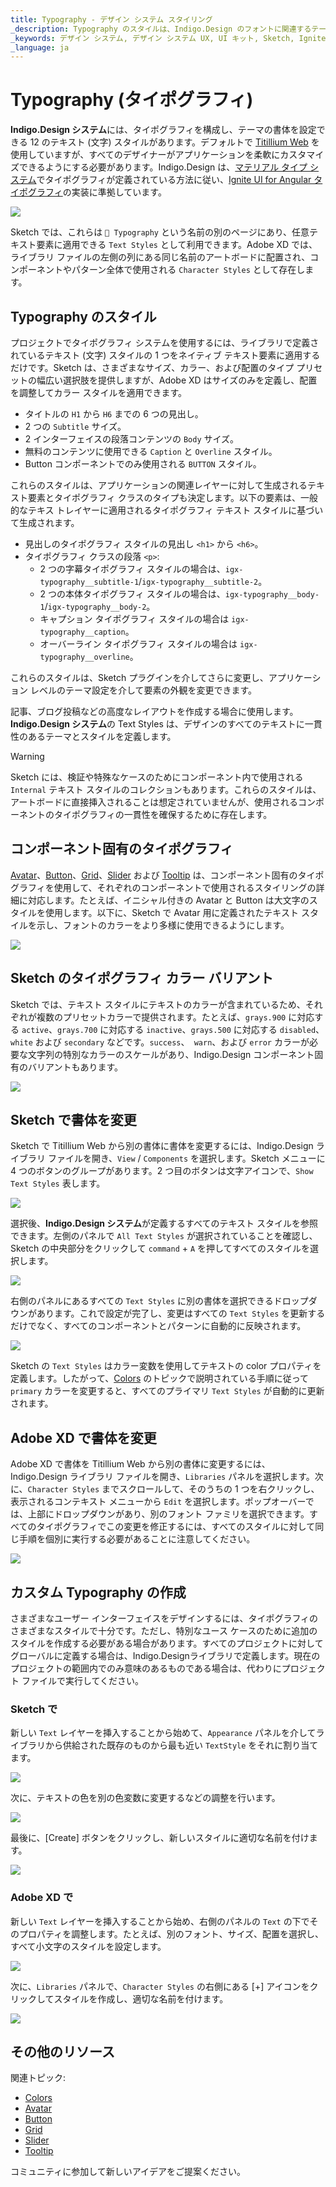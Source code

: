 ```yaml
---
title: Typography - デザイン システム スタイリング
_description: Typography のスタイルは、Indigo.Design のフォントに関連するテーマ属性を設定できます。
_keywords: デザイン システム, デザイン システム UX, UI キット, Sketch, Ignite UI for Angular, Sketch to Angular, Angular, Angular デザイン システム, Sketch からコードをエクスポート, Angular 用のデザイン キット, Sketch HTML, Sketch to HTML, Sketch UI キット
_language: ja
---
```


# Typography (タイポグラフィ)

**Indigo.Design システム**には、タイポグラフィを構成し、テーマの書体を設定できる 12 のテキスト (文字) スタイルがあります。デフォルトで [Titillium Web](https://fonts.google.com/specimen/Titillium+Web) を使用していますが、すべてのデザイナーがアプリケーションを柔軟にカスタマイズできるようにする必要があります。Indigo.Design は、[マテリアル タイプ システム](https://material.io/design/typography/the-type-system.html#type-scale)でタイポグラフィが定義されている方法に従い、[Ignite UI for Angular タイポグラフィ](https://jp.infragistics.com/products/ignite-ui-angular/angular/components/themes/typography)の実装に準拠しています。

<img class="responsive-img" src="../images/typography_default.png" srcset="../images/typography_default@2x.png 2x" />

Sketch では、これらは `🎨 Typography` という名前の別のページにあり、任意テキスト要素に適用できる `Text Styles` として利用できます。Adobe XD では、ライブラリ ファイルの左側の列にある同じ名前のアートボードに配置され、コンポーネントやパターン全体で使用される `Character Styles` として存在します。

## Typography のスタイル

プロジェクトでタイポグラフィ システムを使用するには、ライブラリで定義されているテキスト (文字) スタイルの 1 つをネイティブ テキスト要素に適用するだけです。Sketch は、さまざまなサイズ、カラー、および配置のタイプ プリセットの幅広い選択肢を提供しますが、Adobe XD はサイズのみを定義し、配置を調整してカラー スタイルを適用できます。

- タイトルの `H1` から `H6` までの 6 つの見出し。
- 2 つの `Subtitle` サイズ。
- 2 インターフェイスの段落コンテンツの `Body` サイズ。
- 無料のコンテンツに使用できる `Caption` と `Overline` スタイル。
- Button コンポーネントでのみ使用される `BUTTON` スタイル。

これらのスタイルは、アプリケーションの関連レイヤーに対して生成されるテキスト要素とタイポグラフィ クラスのタイプも決定します。以下の要素は、一般的なテキス トレイヤーに適用されるタイポグラフィ テキスト スタイルに基づいて生成されます。
- 見出しのタイポグラフィ スタイルの見出し `<h1>` から `<h6>`。
- タイポグラフィ クラスの段落 `<p>`:
  - 2 つの字幕タイポグラフィ スタイルの場合は、`igx-typography__subtitle-1`/`igx-typography__subtitle-2`。
  - 2 つの本体タイポグラフィ スタイルの場合は、`igx-typography__body-1`/`igx-typography__body-2`。
  - キャプション タイポグラフィ スタイルの場合は `igx-typography__caption`。
  - オーバーライン タイポグラフィ スタイルの場合は `igx-typography__overline`。

これらのスタイルは、Sketch プラグインを介してさらに変更し、アプリケーション レベルのテーマ設定を介して要素の外観を変更できます。

記事、ブログ投稿などの高度なレイアウトを作成する場合に使用します。**Indigo.Design システム**の Text Styles は、デザインのすべてのテキストに一貫性のあるテーマとスタイルを定義します。

> [!Warning]
> Sketch には、検証や特殊なケースのためにコンポーネント内で使用される `Internal` テキスト スタイルのコレクションもあります。これらのスタイルは、アートボードに直接挿入されることは想定されていませんが、使用されるコンポーネントのタイポグラフィの一貫性を確保するために存在します。

## コンポーネント固有のタイポグラフィ

[Avatar](../components/avatar.md)、[Button](../components/button.md)、[Grid](../components/grid.md)、[Slider](../components/slider.md) および [Tooltip](../components/tooltip.md) は、コンポーネント固有のタイポグラフィを使用して、それぞれのコンポーネントで使用されるスタイリングの詳細に対応します。たとえば、イニシャル付きの Avatar と Button は大文字のスタイルを使用します。以下に、Sketch で Avatar 用に定義されたテキスト スタイルを示し、フォントのカラーをより多様に使用できるようにします。

<img class="responsive-img" src="../images/typography_colors.png"/>

## Sketch のタイポグラフィ カラー バリアント

Sketch では、テキスト スタイルにテキストのカラーが含まれているため、それぞれが複数のプリセットカラーで提供されます。たとえば、`grays.900` に対応する `active`、`grays.700` に対応する `inactive`、`grays.500` に対応する `disabled`、`white` および `secondary` などです。`success`、` warn`、および `error` カラーが必要な文字列の特別なカラーのスケールがあり、Indigo.Design コンポーネント固有のバリアントもあります。

<img class="responsive-img" src="../images/typography_base_colors.png"/>

## Sketch で書体を変更

Sketch で Titillium Web から別の書体に書体を変更するには、Indigo.Design ライブラリ ファイルを開き、`View` / `Components` を選択します。Sketch メニューに 4 つのボタンのグループがあります。2 つ目のボタンは文字アイコンで、`Show Text Styles` 表します。

<img class="responsive-img" src="../images/text_layers.png" srcset="../images/text_layers@2x.png 2x"/>

選択後、**Indigo.Design システム**が定義するすべてのテキスト スタイルを参照できます。左側のパネルで `All Text Styles` が選択されていることを確認し、Sketch の中央部分をクリックして `command` + `A` を押してすべてのスタイルを選択します。

<img class="responsive-img" src="../images/typography_left.png" srcset="../images/typography_left@2x.png 2x"/>

右側のパネルにあるすべての `Text Styles` に別の書体を選択できるドロップダウンがあります。これで設定が完了し、変更はすべての `Text Styles` を更新するだけでなく、すべてのコンポーネントとパターンに自動的に反映されます。

<img class="responsive-img" src="../images/typography_right.png" srcset="../images/typography_right@2x.png 2x"/>

Sketch の `Text Styles` はカラー変数を使用してテキストの color プロパティを定義します。したがって、[Colors](colors.md) のトピックで説明されている手順に従って `primary` カラーを変更すると、すべてのプライマリ `Text Styles` が自動的に更新されます。

## Adobe XD で書体を変更

Adobe XD で書体を Titillium Web から別の書体に変更するには、Indigo.Design ライブラリ ファイルを開き、`Libraries` パネルを選択します。次に、`Character Styles` までスクロールして、そのうちの 1 つを右クリックし、表示されるコンテキスト メニューから `Edit` を選択します。ポップオーバーでは、上部にドロップダウンがあり、別のフォント ファミリを選択できます。すべてのタイポグラフィでこの変更を修正するには、すべてのスタイルに対して同じ手順を個別に実行する必要があることに注意してください。

<img class="responsive-img" src="../images/text_layers_xd.png" srcset="../images/text_layers_xd@2x.png 2x"/>

## カスタム Typography の作成

さまざまなユーザー インターフェイスをデザインするには、タイポグラフィのさまざまなスタイルで十分です。ただし、特別なユース ケースのために追加のスタイルを作成する必要がある場合があります。すべてのプロジェクトに対してグローバルに定義する場合は、Indigo.Designライブラリで定義します。現在のプロジェクトの範囲内でのみ意味のあるものである場合は、代わりにプロジェクト ファイルで実行してください。

### Sketch で
新しい `Text` レイヤーを挿入することから始めて、`Appearance` パネルを介してライブラリから供給された既存のものから最も近い  `TextStyle` をそれに割り当てます。

<img class="responsive-img" src="../images/typography_custom1.png" srcset="../images/typography_custom1@2x.png 2x"/>

次に、テキストの色を別の色変数に変更するなどの調整を行います。

<img class="responsive-img" src="../images/typography_custom2.png" srcset="../images/typography_custom2@2x.png 2x"/>

最後に、[Create] ボタンをクリックし、新しいスタイルに適切な名前を付けます。

<img class="responsive-img" src="../images/typography_custom3.png" srcset="../images/typography_custom3@2x.png 2x"/>

### Adobe XD で
新しい `Text` レイヤーを挿入することから始め、右側のパネルの `Text` の下でそのプロパティを調整します。たとえば、別のフォント、サイズ、配置を選択し、すべて小文字のスタイルを設定します。

<img class="responsive-img" src="../images/typography_custom4.png" srcset="../images/typography_custom4@2x.png 2x"/>

次に、`Libraries` パネルで、`Character Styles` の右側にある [+] アイコンをクリックしてスタイルを作成し、適切な名前を付けます。

<img class="responsive-img" src="../images/typography_custom5.png" srcset="../images/typography_custom5@2x.png 2x"/>

## その他のリソース

関連トピック:

- [Colors](colors.md)
- [Avatar](../components/avatar.md)
- [Button](../components/button.md)
- [Grid](../components/grid.md)
- [Slider](../components/slider.md)
- [Tooltip](../components/tooltip.md)
  <div class="divider--half"></div>

コミュニティに参加して新しいアイデアをご提案ください。
